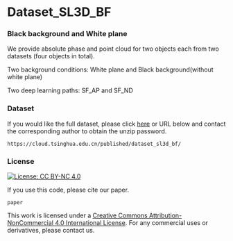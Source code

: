 # Dataset_SL3D_BF
### Black background and White plane
We provide absolute phase and point cloud for two objects each from two datasets (four objects in total).

Two background conditions: White plane and Black background(without white plane)

Two deep learning paths: SF_AP and SF_ND


### Dataset
If you would like the full dataset, please click [here](https://cloud.tsinghua.edu.cn/published/dataset_sl3d_bf/) or URL below and contact the corresponding author to obtain the unzip password.
```
https://cloud.tsinghua.edu.cn/published/dataset_sl3d_bf/
```

### License
[![License: CC BY-NC 4.0](https://img.shields.io/badge/License-CC%20BY--NC%204.0-lightgrey.svg)](https://creativecommons.org/licenses/by-nc/4.0/)

If you use this code, please cite our paper.

```
paper
```

This work is licensed under a [Creative Commons Attribution-NonCommercial 4.0 International License](http://creativecommons.org/licenses/by-nc/4.0/). 
For any commercial uses or derivatives, please contact us.

